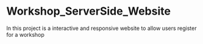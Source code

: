 # Workshop_ServerSide_Website
 In this project is a interactive and responsive website to allow users register for a workshop
